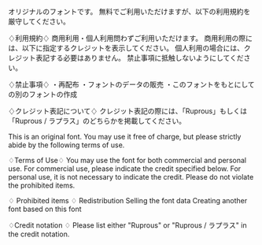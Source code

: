オリジナルのフォントです。
無料でご利用いただけますが、以下の利用規約を厳守してください。

♢利用規約♢
商用利用・個人利用問わずご利用いただけます。
商用利用の際には、以下に指定するクレジットを表示してください。
個人利用の場合には、クレジット表記する必要はありません。
禁止事項に抵触しないようにしてください。

♢禁止事項♢
・再配布
・フォントのデータの販売
・このフォントをもとにしての別のフォントの作成

♢クレジット表記について♢
クレジット表記の際には、「Ruprous」もしくは「Ruprous / ラプラス」のどちらかを掲載してください。

This is an original font.
You may use it free of charge, but please strictly abide by the following terms of use.

♢Terms of Use♢
You may use the font for both commercial and personal use.
For commercial use, please indicate the credit specified below.
For personal use, it is not necessary to indicate the credit.
Please do not violate the prohibited items.

♢ Prohibited items ♢
Redistribution
Selling the font data
Creating another font based on this font

♢Credit notation ♢
Please list either "Ruprous" or "Ruprous / ラプラス" in the credit notation.
